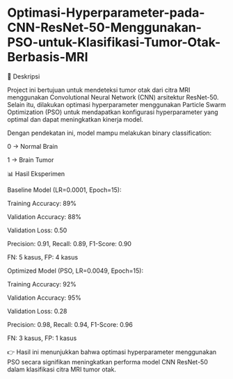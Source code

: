 # Optimasi-Hyperparameter-pada-CNN-ResNet-50-Menggunakan-PSO-untuk-Klasifikasi-Tumor-Otak-Berbasis-MRI

📌 Deskripsi

Project ini bertujuan untuk mendeteksi tumor otak dari citra MRI menggunakan Convolutional Neural Network (CNN) arsitektur ResNet-50.
Selain itu, dilakukan optimasi hyperparameter menggunakan Particle Swarm Optimization (PSO) untuk mendapatkan konfigurasi hyperparameter yang optimal dan dapat meningkatkan kinerja model.

Dengan pendekatan ini, model mampu melakukan binary classification:

0 → Normal Brain

1 → Brain Tumor

📊 Hasil Eksperimen

Baseline Model (LR=0.0001, Epoch=15):

Training Accuracy: 89%

Validation Accuracy: 88%

Validation Loss: 0.50

Precision: 0.91, Recall: 0.89, F1-Score: 0.90

FN: 5 kasus, FP: 4 kasus

Optimized Model (PSO, LR=0.0049, Epoch=15):

Training Accuracy: 92%

Validation Accuracy: 95%

Validation Loss: 0.28

Precision: 0.98, Recall: 0.94, F1-Score: 0.96

FN: 3 kasus, FP: 1 kasus

👉 Hasil ini menunjukkan bahwa optimasi hyperparameter menggunakan PSO secara signifikan meningkatkan performa model CNN ResNet-50 dalam klasifikasi citra MRI tumor otak.
